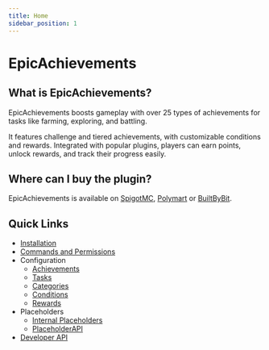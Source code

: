 ```yaml
---
title: Home
sidebar_position: 1
---
```


# EpicAchievements

## What is EpicAchievements?

EpicAchievements boosts gameplay with over 25 types of achievements for tasks like farming, exploring, and battling. 

It features challenge and tiered achievements, with customizable conditions and rewards. Integrated with popular plugins, players can earn points, unlock rewards, and track their progress easily.

## Where can I buy the plugin?

EpicAchievements is available on [SpigotMC](https://www.spigotmc.org/resources/116800/), [Polymart](https://polymart.org/r/5931) or [BuiltByBit](https://builtbybit.com/resources/44823).

## Quick Links

- [Installation](/epicachievements/installation)
- [Commands and Permissions](/epicachievements/commands-and-permissions)
- Configuration
    - [Achievements](/epicachievements/configuration/achievements)
    - [Tasks](/epicachievements/configuration/tasks)
    - [Categories](/epicachievements/configuration/categories)
    - [Conditions](/epicachievements/configuration/conditions)
    - [Rewards](/epicachievements/configuration/rewards)
- Placeholders
    - [Internal Placeholders](/epicachievements/placeholders/internal-placeholders)
    - [PlaceholderAPI](/epicachievements/placeholders/placeholderapi)
- [Developer API](/epicachievements/developer-api)
